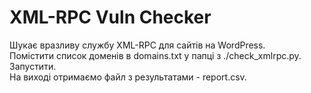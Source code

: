 # XML-RPC Vuln Checker
Шукає вразливу службу XML-RPC для сайтів на WordPress.   
Помістити список доменів в domains.txt у папці з ./check_xmlrpc.py. Запустити.  
На виході отримаємо файл з результатами - report.csv.  
